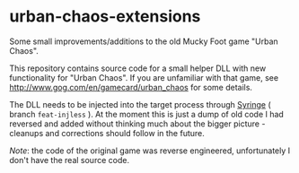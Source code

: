 urban-chaos-extensions
======================

Some small improvements/additions to the old Mucky Foot game "Urban Chaos".

This repository contains source code for a small helper DLL with new functionality for "Urban Chaos". If you are unfamiliar with that game, see http://www.gog.com/en/gamecard/urban_chaos for some details.

The DLL needs to be injected into the target process through [Syringe](https://github.com/Ares-Developers/Syringe) ( branch `feat-injless` ). At the moment this is just a dump of old code I had reversed and added without thinking much about the bigger picture - cleanups and corrections should follow in the future.

*Note*: the code of the original game was reverse engineered, unfortunately I don't have the real source code.